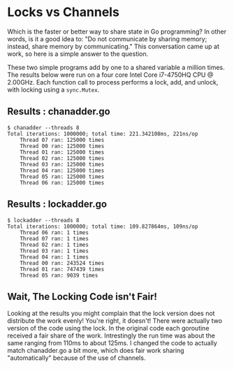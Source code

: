 Locks vs Channels
======================

Which is the faster or better way to share state in Go programming?
In other words, is it a good idea to: "Do not communicate by sharing 
memory; instead, share memory by communicating." This conversation 
came up at work, so here is a simple answer to the question.

These two simple programs add by one to a shared variable a million
times. The results below were run on a four core Intel Core i7-4750HQ 
CPU @ 2.00GHz. Each function call to process performs a lock, add, 
and unlock, with locking using a `sync.Mutex`.

Results : chanadder.go
----------------------

    $ chanadder --threads 8
    Total iterations: 1000000; total time: 221.342108ms, 221ns/op
        Thread 07 ran: 125000 times
        Thread 00 ran: 125000 times
        Thread 01 ran: 125000 times
        Thread 02 ran: 125000 times
        Thread 03 ran: 125000 times
        Thread 04 ran: 125000 times
        Thread 05 ran: 125000 times
        Thread 06 ran: 125000 times

Results : lockadder.go
----------------------

    $ lockadder --threads 8
    Total iterations: 1000000; total time: 109.827864ms, 109ns/op
        Thread 06 ran: 1 times
        Thread 07 ran: 1 times
        Thread 02 ran: 1 times
        Thread 03 ran: 1 times
        Thread 04 ran: 1 times
        Thread 00 ran: 243524 times
        Thread 01 ran: 747439 times
        Thread 05 ran: 9039 times

Wait, The Locking Code isn't Fair!
----------------------------------

Looking at the results you might complain that the lock version
does not distribute the work evenly! You're right, it doesn't!
There were actually two version of the code using the lock. In
the original code each goroutine received a fair share of the
work. Intrestingly the run time was about the same ranging from
110ms to about 125ms. I changed the code to actually match
chanadder.go a bit more, which does fair work sharing "automatically"
because of the use of channels.